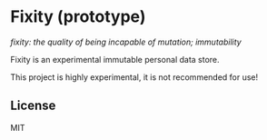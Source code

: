 
# Fixity (prototype)

_fixity: the quality of being incapable of mutation; immutability_

Fixity is an experimental immutable personal data store.

This project is highly experimental, it is not recommended for use!

## License

MIT
